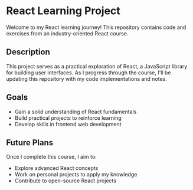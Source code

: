 # React Learning Project

Welcome to my React learning journey! This repository contains code and exercises from an industry-oriented React course.

## Description

This project serves as a practical exploration of React, a JavaScript library for building user interfaces. As I progress through the course, I'll be updating this repository with my code implementations and notes.

## Goals

- Gain a solid understanding of React fundamentals
- Build practical projects to reinforce learning
- Develop skills in frontend web development

## Future Plans

Once I complete this course, I aim to:
- Explore advanced React concepts
- Work on personal projects to apply my knowledge
- Contribute to open-source React projects
